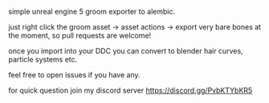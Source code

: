 simple unreal engine 5 groom exporter to alembic.

just right click the groom asset -> asset actions -> export
very bare bones at the moment, so pull requests are welcome! 

once you import into your DDC you can convert to blender hair curves, particle systems etc.

feel free to open issues if you have any.

for quick question join my discord server https://discord.gg/PvbKTYbKR5
